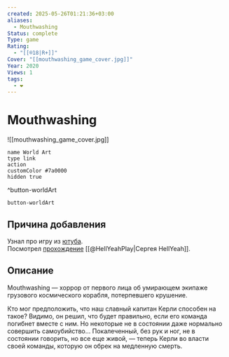 ```yaml
---
created: 2025-05-26T01:21:36+03:00
aliases:
  - Mouthwashing
Status: complete
Type: game
Rating:
  - "[[®️18|R+]]"
Cover: "[[mouthwashing_game_cover.jpg]]"
Year: 2020
Views: 1
tags:
  - ❤
---
```


# Mouthwashing

![[mouthwashing_game_cover.jpg]]


```button
name World Art
type link
action 
customColor #7a0000
hidden true
```
^button-worldArt



`button-worldArt`

## Причина добавления

Узнал про игру из [ютуба](https://youtu.be/LzZSV_PHaJM?si=eYlg_rMJQCxzTdSU).  
Посмотрел [прохождение](https://youtu.be/XZm5cNR73y0) [[@HellYeahPlay|Сергея HellYeah]].


## Описание

Mouthwashing — хоррор от первого лица об умирающем экипаже грузового космического корабля, потерпевшего крушение.

Кто мог предположить, что наш славный капитан Керли способен на такое? Видимо, он решил, что будет правильно, если его команда погибнет вместе с ним. Но некоторые не в состоянии даже нормально совершить самоубийство... Покалеченный, без рук и ног, не в состоянии говорить, но все еще живой, — теперь Керли во власти своей команды, которую он обрек на медленную смерть.
